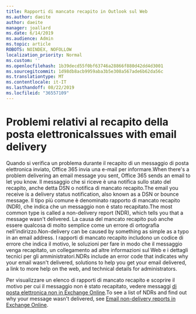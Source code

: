 ```yaml
---
title: Rapporti di mancato recapito in Outlook sul Web
ms.author: daeite
author: daeite
manager: joallard
ms.date: 6/14/2019
ms.audience: Admin
ms.topic: article
ROBOTS: NOINDEX, NOFOLLOW
localization_priority: Normal
ms.custom: ''
ms.openlocfilehash: 1b39decd55f0bf63746a28866f880d42dd4d3001
ms.sourcegitcommit: 1d98db8acb9959aba3b5e308a567ade6b62da56c
ms.translationtype: MT
ms.contentlocale: it-IT
ms.lasthandoff: 08/22/2019
ms.locfileid: "36557109"
---
```

# <a name="issues-with-email-delivery"></a><span data-ttu-id="7d72f-102">Problemi relativi al recapito della posta elettronica</span><span class="sxs-lookup"><span data-stu-id="7d72f-102">Issues with email delivery</span></span>

<span data-ttu-id="7d72f-103">Quando si verifica un problema durante il recapito di un messaggio di posta elettronica inviato, Office 365 invia una e-mail per informare.</span><span class="sxs-lookup"><span data-stu-id="7d72f-103">When there's a problem delivering an email message you sent, Office 365 sends an email to let you know.</span></span> <span data-ttu-id="7d72f-104">Il messaggio che si riceve è una notifica sullo stato del recapito, anche detta DSN o notifica di mancato recapito.</span><span class="sxs-lookup"><span data-stu-id="7d72f-104">The email you receive is a delivery status notification, also known as a DSN or bounce message.</span></span> <span data-ttu-id="7d72f-105">Il tipo più comune è denominato rapporto di mancato recapito (NDR), che indica che un messaggio non è stato recapitato.</span><span class="sxs-lookup"><span data-stu-id="7d72f-105">The most common type is called a non-delivery report (NDR), which tells you that a message wasn't delivered.</span></span> <span data-ttu-id="7d72f-106">La causa del mancato recapito può anche essere qualcosa di molto semplice come un errore di ortografia nell'indirizzo.</span><span class="sxs-lookup"><span data-stu-id="7d72f-106">Non-delivery can be caused by something as simple as a typo in an email address.</span></span> <span data-ttu-id="7d72f-107">I rapporti di mancato recapito includono un codice di errore che indica il motivo, le soluzioni per fare in modo che il messaggio venga recapitato, un collegamento ad altre informazioni sul Web e i dettagli tecnici per gli amministratori.</span><span class="sxs-lookup"><span data-stu-id="7d72f-107">NDRs include an error code that indicates why your email wasn't delivered, solutions to help you get your email delivered, a link to more help on the web, and technical details for administrators.</span></span>

<span data-ttu-id="7d72f-108">Per visualizzare un elenco di rapporti di mancato recapito e scoprire il motivo per cui il messaggio non è stato recapitato, vedere messaggi [di posta elettronica non in Exchange Online](https://docs.microsoft.com/exchange/mail-flow-best-practices/non-delivery-reports-in-exchange-online/non-delivery-reports-in-exchange-online).</span><span class="sxs-lookup"><span data-stu-id="7d72f-108">To see a list of NDRs and find out why your message wasn't delivered, see [Email non-delivery reports in Exchange Online](https://docs.microsoft.com/exchange/mail-flow-best-practices/non-delivery-reports-in-exchange-online/non-delivery-reports-in-exchange-online).</span></span>
